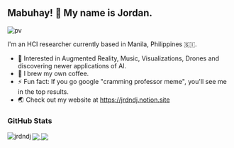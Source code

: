 ## Mabuhay! 👋 My name is Jordan. 

![pv](https://pageview.vercel.app/?github_user=jrdndj)

I'm an HCI researcher currently based in Manila, Philippines 🇸🇮.

* 🔭 Interested in Augmented Reality, Music, Visualizations, Drones and discovering newer applications of AI. 
* 💬 I brew my own coffee. 
* ⚡ Fun fact: If you go google "cramming professor meme", you'll see me in the top results. 
* 🌏 Check out my website at https://jrdndj.notion.site

<!--
**jrdndj/jrdndj** is a ✨ _special_ ✨ repository because its `README.md` (this file) appears on your GitHub profile.

Here are some ideas to get you started:

- 🔭 I’m currently working on ...
- 🌱 I’m currently learning ...
- 👯 I’m looking to collaborate on ...
- 🤔 I’m looking for help with ...
- 💬 Ask me about ...
- 📫 How to reach me: ...
- 😄 Pronouns: ...
- ⚡ Fun fact: ...
-->

### GitHub Stats

<p><img align="left" src="https://github-readme-stats.vercel.app/api/top-langs?username=jrdndj&show_icons=true&theme=transparent&title_color=transparent&text_color=transparent&locale=en&layout=compact" alt="jrdndj" /></p>


<!---<a href="https://github.com/anuraghazra/github-readme-stats#gh-dark-mode-only">
  <img align="center" src="https://github-readme-stats.vercel.app/api/top-langs/?username=jrdndj&theme=dark#gh-dark-mode-only)" />
</a>
<a href="https://github.com/anuraghazra/github-readme-stats#gh-light-mode-only">
  <img align="center" src="https://github-readme-stats.vercel.app/api/top-langs/?username=jrdndj&theme=default#gh-light-mode-only)" />
</a>-->
<a href="https://github.com/anuraghazra/github-readme-stats#gh-dark-mode-only">
  <img align="center" src="https://github-readme-stats.vercel.app/api?username=jrdndj&count_private=true&show_icons=true&theme=transparent" />
</a>
<a href="https://github.com/anuraghazra/github-readme-stats#gh-light-mode-only">
  <img align="center" src="https://github-readme-stats.vercel.app/api?username=jrdndj&count_private=true&show_icons=true&theme=transparent" />
</a>




